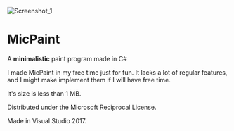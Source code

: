 ![Screenshot_1](https://github.com/MichaelAgarkov/StandalIDE/assets/81249219/016b2cea-247f-4b78-8847-d30beb91963a)
# MicPaint
A **minimalistic** paint program made in C#

I made MicPaint in my free time just for fun. It lacks a lot of regular features, and I might make implement them if I will have free time.

It's size is less than 1 MB.

Distributed under the Microsoft Reciprocal License.

Made in Visual Studio 2017.
